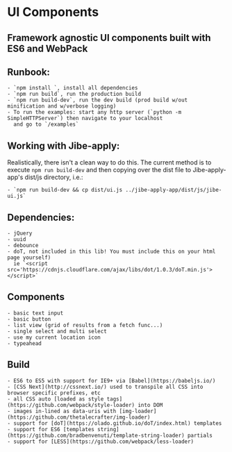 UI Components
==================

Framework agnostic UI components built with ES6 and WebPack
-----------------------------------------------------------

## Runbook:

    - `npm install `, install all dependencies
    - `npm run build`, run the production build
    - `npm run build-dev`, run the dev build (prod build w/out minification and w/verbose logging)
    - To run the examples: start any http server (`python -m SimpleHTTPServer`) then navigate to your localhost
      and go to `/examples`

## Working with Jibe-apply:

 Realistically, there isn't a clean way to do this. The current method is to execute `npm run build-dev` and then copying over the dist file to Jibe-apply-app's dist/js directory, i.e.:

    - `npm run build-dev && cp dist/ui.js ../jibe-apply-app/dist/js/jibe-ui.js`

## Dependencies:

    - jQuery
    - uuid
    - debounce
    - doT, not included in this lib! You must include this on your html page yourself)
      ie `<script src='https://cdnjs.cloudflare.com/ajax/libs/dot/1.0.3/doT.min.js'></script>`

## Components

    - basic text input
    - basic button
    - list view (grid of results from a fetch func...)
    - single select and multi select
    - use my current location icon
    - typeahead

## Build

    - ES6 to ES5 with support for IE9+ via [Babel](https://babeljs.io/)
    - [CSS Next](http://cssnext.io/) used to transpile all CSS into browser specific prefixes, etc
    - all CSS auto [loaded as style tags](https://github.com/webpack/style-loader) into DOM
    - images in-lined as data-uris with [img-loader](https://github.com/thetalecrafter/img-loader)
    - support for [doT](https://olado.github.io/doT/index.html) templates
    - support for ES6 [templates string](https://github.com/bradbenvenuti/template-string-loader) partials
    - support for [LESS](https://github.com/webpack/less-loader)
